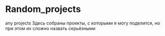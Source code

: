 # Random_projects
any projects
Здесь собраны проекты, с которыми я могу поделится, но при этом их сложно назвать серьёзными
